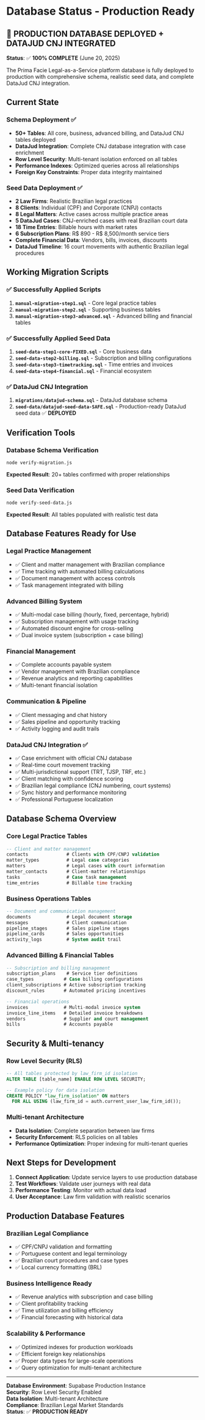 # Database Status - Production Ready

## 🎉 PRODUCTION DATABASE DEPLOYED + DATAJUD CNJ INTEGRATED

**Status**: ✅ **100% COMPLETE** (June 20, 2025)

The Prima Facie Legal-as-a-Service platform database is fully deployed to production with comprehensive schema, realistic seed data, and complete DataJud CNJ integration.

## Current State

### Schema Deployment ✅
- **50+ Tables**: All core, business, advanced billing, and DataJud CNJ tables deployed
- **DataJud Integration**: Complete CNJ database integration with case enrichment
- **Row Level Security**: Multi-tenant isolation enforced on all tables
- **Performance Indexes**: Optimized queries across all relationships
- **Foreign Key Constraints**: Proper data integrity maintained

### Seed Data Deployment ✅
- **2 Law Firms**: Realistic Brazilian legal practices
- **8 Clients**: Individual (CPF) and Corporate (CNPJ) contacts
- **8 Legal Matters**: Active cases across multiple practice areas
- **5 DataJud Cases**: CNJ-enriched cases with real Brazilian court data
- **18 Time Entries**: Billable hours with market rates
- **6 Subscription Plans**: R$ 890 - R$ 8,500/month service tiers
- **Complete Financial Data**: Vendors, bills, invoices, discounts
- **DataJud Timeline**: 16 court movements with authentic Brazilian legal procedures

## Working Migration Scripts

### ✅ Successfully Applied Scripts
1. **`manual-migration-step1.sql`** - Core legal practice tables
2. **`manual-migration-step2.sql`** - Supporting business tables
3. **`manual-migration-step3-advanced.sql`** - Advanced billing and financial tables

### ✅ Successfully Applied Seed Data
1. **`seed-data-step1-core-FIXED.sql`** - Core business data
2. **`seed-data-step2-billing.sql`** - Subscription and billing configurations
3. **`seed-data-step3-timetracking.sql`** - Time entries and invoices
4. **`seed-data-step4-financial.sql`** - Financial ecosystem

### ✅ DataJud CNJ Integration
1. **`migrations/datajud-schema.sql`** - DataJud database schema
2. **`seed-data/datajud-seed-data-SAFE.sql`** - Production-ready DataJud seed data ✅ **DEPLOYED**

## Verification Tools

### Database Schema Verification
```bash
node verify-migration.js
```
**Expected Result**: 20+ tables confirmed with proper relationships

### Seed Data Verification
```bash
node verify-seed-data.js
```
**Expected Result**: All tables populated with realistic test data

## Database Features Ready for Use

### Legal Practice Management
- ✅ Client and matter management with Brazilian compliance
- ✅ Time tracking with automated billing calculations
- ✅ Document management with access controls
- ✅ Task management integrated with billing

### Advanced Billing System
- ✅ Multi-modal case billing (hourly, fixed, percentage, hybrid)
- ✅ Subscription management with usage tracking
- ✅ Automated discount engine for cross-selling
- ✅ Dual invoice system (subscription + case billing)

### Financial Management
- ✅ Complete accounts payable system
- ✅ Vendor management with Brazilian compliance
- ✅ Revenue analytics and reporting capabilities
- ✅ Multi-tenant financial isolation

### Communication & Pipeline
- ✅ Client messaging and chat history
- ✅ Sales pipeline and opportunity tracking
- ✅ Activity logging and audit trails

### DataJud CNJ Integration ✅
- ✅ Case enrichment with official CNJ database
- ✅ Real-time court movement tracking
- ✅ Multi-jurisdictional support (TRT, TJSP, TRF, etc.)
- ✅ Client matching with confidence scoring
- ✅ Brazilian legal compliance (CNJ numbering, court systems)
- ✅ Sync history and performance monitoring
- ✅ Professional Portuguese localization

## Database Schema Overview

### Core Legal Practice Tables
```sql
-- Client and matter management
contacts              # Clients with CPF/CNPJ validation
matter_types          # Legal case categories
matters               # Legal cases with court information
matter_contacts       # Client-matter relationships
tasks                 # Case task management
time_entries          # Billable time tracking
```

### Business Operations Tables
```sql
-- Document and communication management
documents             # Legal document storage
messages              # Client communication
pipeline_stages       # Sales pipeline stages
pipeline_cards        # Sales opportunities
activity_logs         # System audit trail
```

### Advanced Billing & Financial Tables
```sql
-- Subscription and billing management
subscription_plans    # Service tier definitions
case_types           # Case billing configurations
client_subscriptions # Active subscription tracking
discount_rules       # Automated pricing incentives

-- Financial operations
invoices             # Multi-modal invoice system
invoice_line_items   # Detailed invoice breakdowns
vendors              # Supplier and court management
bills                # Accounts payable
```

## Security & Multi-tenancy

### Row Level Security (RLS)
```sql
-- All tables protected by law_firm_id isolation
ALTER TABLE [table_name] ENABLE ROW LEVEL SECURITY;

-- Example policy for data isolation
CREATE POLICY "law_firm_isolation" ON matters
  FOR ALL USING (law_firm_id = auth.current_user_law_firm_id());
```

### Multi-tenant Architecture
- **Data Isolation**: Complete separation between law firms
- **Security Enforcement**: RLS policies on all tables
- **Performance Optimization**: Proper indexing for multi-tenant queries

## Next Steps for Development

1. **Connect Application**: Update service layers to use production database
2. **Test Workflows**: Validate user journeys with real data
3. **Performance Testing**: Monitor with actual data load
4. **User Acceptance**: Law firm validation with realistic scenarios

## Production Database Features

### Brazilian Legal Compliance
- ✅ CPF/CNPJ validation and formatting
- ✅ Portuguese content and legal terminology
- ✅ Brazilian court procedures and case types
- ✅ Local currency formatting (BRL)

### Business Intelligence Ready
- ✅ Revenue analytics with subscription and case billing
- ✅ Client profitability tracking
- ✅ Time utilization and billing efficiency
- ✅ Financial forecasting with historical data

### Scalability & Performance
- ✅ Optimized indexes for production workloads
- ✅ Efficient foreign key relationships
- ✅ Proper data types for large-scale operations
- ✅ Query optimization for multi-tenant architecture

---

**Database Environment**: Supabase Production Instance  
**Security**: Row Level Security Enabled  
**Data Isolation**: Multi-tenant Architecture  
**Compliance**: Brazilian Legal Market Standards  
**Status**: ✅ **PRODUCTION READY**